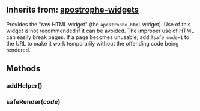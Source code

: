 ## Inherits from: [apostrophe-widgets](../apostrophe-widgets/index.html)
Provides the "raw HTML widget" (the `apostrophe-html` widget).
Use of this widget is not recommended if it can be avoided. The
improper use of HTML can easily break pages. If a page becomes
unusable, add `?safe_mode=1` to the URL to make it work temporarily
without the offending code being rendered.


## Methods
### addHelper()

### safeRender(*code*)

